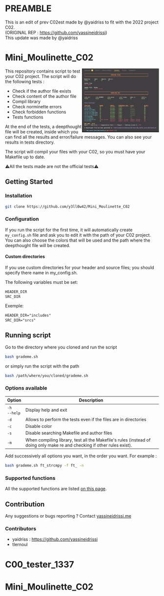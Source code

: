 # PREAMBLE
This is an edit of prev C02est made by @yaidriss to fit with the 2022 project C02. <br/>
(ORIGINAL REP : https://github.com/yassineidrissi) <br/>
This update was made by @yaidriss <br/>

# Mini_Moulinette_C02
<img align="right" src="./srcs/img_readme.png" width="50%"/>
This repository contains script to test your C02 project.
The script will do the following tests :

- Check if the author file exists
- Check content of the author file
- Compil library
- Check norminette errors
- Check forbidden functions
- Tests functions

At the end of the tests, a deepthought file will be created, inside which you
can find all the results and error/failure messages. You can also see your
results in tests directory.

The script will compil your files with your C02, so you must have your
Makefile up to date.

:warning:All the tests made are not the official tests:warning:

## Getting Started

### Installation

```bash
git clone https://github.com/y3ll0w42/Mini_Moulinette_C02
```

### Configuration

If you run the script for the first time, it will automatically create
`my_config.sh` file and ask you to edit it with the path of your C02
project.
You can also choose the colors that will be used and the path where the
deepthought file will be created.

#### Custom directories

If you use custom directories for your header and source files; you should specify there name in my_config.sh.

The following variables must be set:
```
HEADER_DIR
SRC_DIR
```
Exemple:
```
HEADER_DIR="includes"
SRC_DIR="srcs"
```


## Running script

Go to the directory where you cloned and run the script
```bash
bash grademe.sh
```
or simply run the script with the path
```bash
bash /path/where/you/cloned/grademe.sh
```

### Options available
| Option | Description |
| --- | --- |
| `-h`<br />`--help` | Display help and exit |
| `-d` | Allows to perform the tests even if the files are in directories |
| `-c` | Disable color |
| `-s` | Disable searching Makefile and author files |
| `-m` | When compiling library, test all the Makefile's rules (instead of doing only make re and checking if other rules exist). |


Add successively all options you want, in the order you want.
For example :
```bash
bash grademe.sh ft_strcmpy -f ft_ -n
```

### Supported functions
All the supported functions are listed [on this page](https://github.com/y3ll0w42/Mini_Moulinette_C02/blob/master/supported_functions.md).
## Contribution

Any suggestions or bugs reporting ?
Contact [yassineidrissi.me](yassineidrissi.me)

### Contributors
- yaidriss : https://github.com/yassineidrissi
- tlernoul
# C00_tester_1337
# Mini_Moulinette_C02
